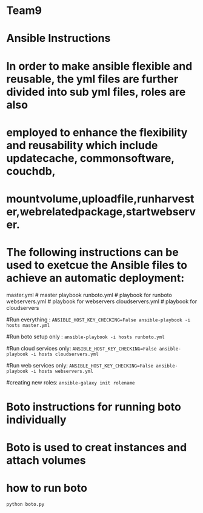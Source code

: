 Team9
=========
# Ansible Instructions
# In order to make ansible flexible and reusable, the yml files are further divided into sub yml files, roles are also       
# employed to enhance the flexibility and reusability which include updatecache, commonsoftware, couchdb,                    
# mountvolume,uploadfile,runharvester,webrelatedpackage,startwebserver.
# The following instructions can be used to exetcue the Ansible files to achieve an automatic deployment:

master.yml                # master playbook
runboto.yml               # playbook for runboto
webservers.yml            # playbook for webservers 
cloudservers.yml          # playbook for cloudservers 

#Run everything :
`ANSIBLE_HOST_KEY_CHECKING=False ansible-playbook -i hosts master.yml`

#Run boto setup only :
`ansible-playbook -i hosts runboto.yml`

#Run cloud services only:
`ANSIBLE_HOST_KEY_CHECKING=False ansible-playbook -i hosts cloudservers.yml`

#Run web services only:
`ANSIBLE_HOST_KEY_CHECKING=False ansible-playbook -i hosts webservers.yml`

#creating new roles:
`ansible-galaxy init rolename`

# Boto instructions for running boto individually
# Boto is used to creat instances and attach volumes
# how to run boto
`python boto.py`

